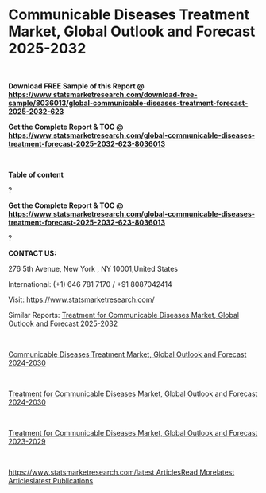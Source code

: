<h1>Communicable Diseases Treatment Market, Global Outlook and Forecast 2025-2032</h1><br/><p><strong>Download FREE Sample of this Report @ <a href="https://www.statsmarketresearch.com/download-free-sample/8036013/global-communicable-diseases-treatment-forecast-2025-2032-623">https://www.statsmarketresearch.com/download-free-sample/8036013/global-communicable-diseases-treatment-forecast-2025-2032-623</a></strong></p>
 
 
 
 <div><b>Get the Complete Report & TOC @ <a href="https://www.statsmarketresearch.com/global-communicable-diseases-treatment-forecast-2025-2032-623-8036013">https://www.statsmarketresearch.com/global-communicable-diseases-treatment-forecast-2025-2032-623-8036013</a></b></div>
 
 
 
 <p><br />
 
 <b>Table of content</b></p>
 
 
 
 <p>? </p>
 
 
 
 <div><b>Get the Complete Report & TOC @ <a href="https://www.statsmarketresearch.com/global-communicable-diseases-treatment-forecast-2025-2032-623-8036013">https://www.statsmarketresearch.com/global-communicable-diseases-treatment-forecast-2025-2032-623-8036013</a></b></div>
 
 
 
 <p>? </p>
 
 
 
 <p><b>CONTACT US:</b><br />
 
 276 5th Avenue, New York , NY 10001,United States<br />
 
 International: (+1) 646 781 7170 / +91 8087042414<br />
 
 Visit: <a href="https://www.statsmarketresearch.com/">https://www.statsmarketresearch.com/</a><br />
 
 Similar Reports: <a href="https://www.statsmarketresearch.com/global-communicable-diseases-treatment-forecast-2025-2032-623-8036013">Treatment for Communicable Diseases Market, Global Outlook and Forecast 2025-2032</a><br />
 
 <br />
 
 <a href="https://www.statsmarketresearch.com/global-communicable-diseases-treatment-forecast-2025-2032-623-8036013">Communicable Diseases Treatment Market, Global Outlook and Forecast 2024-2030</a><br />
 
 <br />
 
 <a href="https://www.statsmarketresearch.com/global-communicable-diseases-treatment-forecast-2025-2032-623-8036013">Treatment for Communicable Diseases Market, Global Outlook and Forecast 2024-2030</a><br />
 
 <br />
 
 <a href="https://www.statsmarketresearch.com/global-communicable-diseases-treatment-forecast-2025-2032-623-8036013">Treatment for Communicable Diseases Market, Global Outlook and Forecast 2023-2029</a><br />
 
 <br />
 
 <a href="https://gyeongbokgung.com">https://www.statsmarketresearch.com/</a><a href="https://hallyeomaritime.com">latest Articles</a><a href="https://jingwansa.com">Read More</a><a href="https://nguoiviet.jp/">latest Articles</a><a href="https://www.intelmarketresearch.com/">latest Publications</a></p>